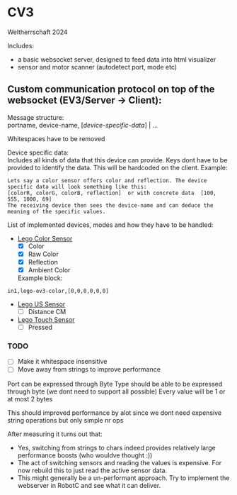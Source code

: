 # CV3
Weltherrschaft 2024

Includes:
 - a basic websocket server, designed to feed data into html visualizer
 - sensor and motor scanner (autodetect port, mode etc)

## Custom communication protocol on top of the websocket (EV3/Server -> Client):
  Message structure:  
    portname, device-name, [*device-specific-data*] | ...

    
  Whitespaces have to be removed

  
  Device specific data:  
    Includes all kinds of data that this device can provide. Keys dont have to be provided to identify the data. This will be hardcoded on the client. Example:

    Lets say a color sensor offers color and reflection. The device specific data will look something like this:  
    [colorR, colorG, colorB, reflection]  or with concrete data  [100, 555, 1000, 69]  
    The receiving device then sees the device-name and can deduce the meaning of the specific values.  

  List of implemented devices, modes and how they have to be handled:  
   - [Lego Color Sensor](https://docs.ev3dev.org/projects/lego-linux-drivers/en/ev3dev-stretch/sensor_data.html#lego-ev3-color)
     - [x] Color
     - [x] Raw Color
     - [x] Reflection
     - [x] Ambient Color

     Example block:  

    in1,lego-ev3-color,[0,0,0,0,0,0]

   - [Lego US Sensor](https://docs.ev3dev.org/projects/lego-linux-drivers/en/ev3dev-stretch/sensor_data.html#lego-ev3-us)
     - [ ] Distance CM
   - [Lego Touch Sensor](https://docs.ev3dev.org/projects/lego-linux-drivers/en/ev3dev-stretch/sensor_data.html#lego-ev3-us)
     - [ ] Pressed

  ### TODO
   - [ ] Make it whitespace insensitive
   - [ ] Move away from strings to improve performance

Port can be expressed through Byte
Type should be able to be expressed through byte (we dont need to support all possible)
Every value will be 1 or at most 2 bytes
         
This should improved performance by alot since we dont need expensive string operations but only simple nr ops

After measuring it turns out that:
 - Yes, switching from strings to chars indeed provides relatively large performance boosts (who wouldve thought :))
 - The act of switching sensors and reading the values is expensive. For now rebuild this to just read the active sensor data.
 - This might generally be a un-performant approach.  Try to implement the webserver in RobotC and see what it can deliver.
